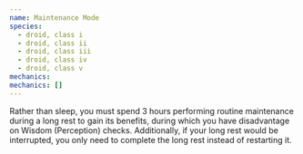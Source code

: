 ```yaml
---
name: Maintenance Mode
species:
  - droid, class i
  - droid, class ii
  - droid, class iii
  - droid, class iv
  - droid, class v
mechanics:
mechanics: []
---
```

Rather than sleep, you must spend 3 hours performing routine maintenance during a long rest to gain its benefits, during which you have disadvantage on Wisdom (Perception) checks. Additionally, if your long rest would be interrupted, you only need to complete the long rest instead of restarting it.
